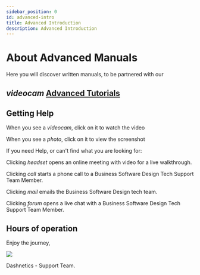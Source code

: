 ```yaml
---
sidebar_position: 0
id: advanced-intro
title: Advanced Introduction
description: Advanced Introduction
---
```


# About Advanced Manuals

Here you will discover written manuals, to be partnered with our <h2><i className="material-icons-h2">videocam</i> [Advanced Tutorials](../../tutorials/tutorials-intro#advanced-tutorials)</h2>


## Getting Help


When you see a <i className="material-icons">videocam</i>, click on it to watch the video

When you see a <i className="material-icons">photo</i>, click on it to view the screenshot

If you need Help, or can't find what you are looking for:

Clicking <i className="material-icons">headset</i> opens an online meeting with video for a live walkthrough.

Clicking <i className="material-icons">call</i> starts a phone call to a Business Software Design Tech Support Team Member.

Clicking <i className="material-icons">mail</i> emails the Business Software Design tech team.

Clicking <i className="material-icons">forum</i> opens a live chat with a Business Software Design Tech Support Team Member.

## Hours of operation

<div className="features-icon-container"></div>



Enjoy the journey, 

[ ![](/img/favicon.ico) ](https://Dashnetics.com.au)

Dashnetics - Support Team.
